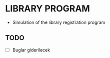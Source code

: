 # LIBRARY PROGRAM
 - Simulation of the library registration program

## TODO
 - [ ] Buglar giderilecek